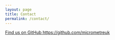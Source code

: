 ```yaml
---
layout: page
title: Contact
permalink: /contact/
---
```


<a href="https://github.com/micrometreuk" target="_blank">Find us on GitHub https://github.com/micrometreuk</a> 


[micrometreuk-gh]:   https://github.com/micrometreuk
[micrometreuk-talk]: https://im.micrometre.uk

